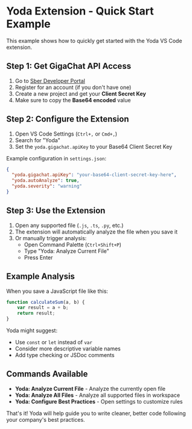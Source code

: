 # Yoda Extension - Quick Start Example

This example shows how to quickly get started with the Yoda VS Code extension.

## Step 1: Get GigaChat API Access

1. Go to [Sber Developer Portal](https://developers.sber.ru/studio)
2. Register for an account (if you don't have one)
3. Create a new project and get your **Client Secret Key**
4. Make sure to copy the **Base64 encoded** value

## Step 2: Configure the Extension

1. Open VS Code Settings (`Ctrl+,` or `Cmd+,`)
2. Search for "Yoda"
3. Set the `yoda.gigachat.apiKey` to your Base64 Client Secret Key

Example configuration in `settings.json`:
```json
{
  "yoda.gigachat.apiKey": "your-base64-client-secret-key-here",
  "yoda.autoAnalyze": true,
  "yoda.severity": "warning"
}
```

## Step 3: Use the Extension

1. Open any supported file (`.js`, `.ts`, `.py`, etc.)
2. The extension will automatically analyze the file when you save it
3. Or manually trigger analysis:
   - Open Command Palette (`Ctrl+Shift+P`)
   - Type "Yoda: Analyze Current File"
   - Press Enter

## Example Analysis

When you save a JavaScript file like this:
```javascript
function calculateSum(a, b) {
    var result = a + b;
    return result;
}
```

Yoda might suggest:
- Use `const` or `let` instead of `var`
- Consider more descriptive variable names
- Add type checking or JSDoc comments

## Commands Available

- **Yoda: Analyze Current File** - Analyze the currently open file
- **Yoda: Analyze All Files** - Analyze all supported files in workspace
- **Yoda: Configure Best Practices** - Open settings to customize rules

That's it! Yoda will help guide you to write cleaner, better code following your company's best practices. 